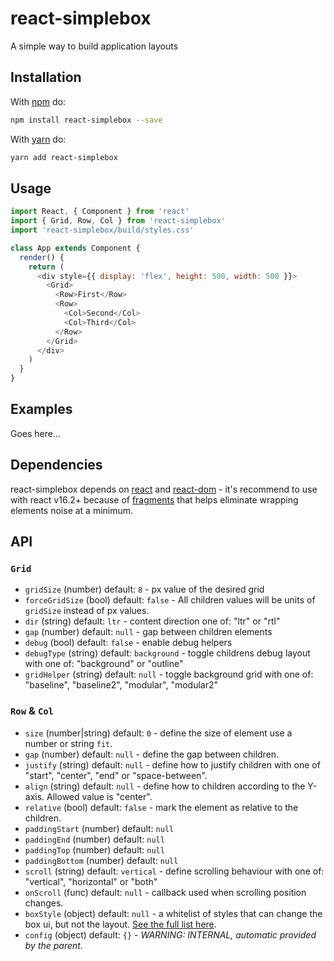 # react-simplebox
A simple way to build application layouts

## Installation
With [npm](https://www.npmjs.com/) do:
```bash
npm install react-simplebox --save
```
With [yarn](https://yarnpkg.com) do:
```bash
yarn add react-simplebox
```

## Usage
```js
import React, { Component } from 'react'
import { Grid, Row, Col } from 'react-simplebox'
import 'react-simplebox/build/styles.css'

class App extends Component {
  render() {
    return (
      <div style={{ display: 'flex', height: 500, width: 500 }}>
        <Grid>
          <Row>First</Row>
          <Row>
            <Col>Second</Col>
            <Col>Third</Col>
          </Row>
        </Grid>
      </div>
    )
  }
}

```

## Examples
Goes here...

## Dependencies
react-simplebox depends on [react](https://www.npmjs.com/package/react) and [react-dom](https://www.npmjs.com/package/react-dom) - it's recommend to use with react v16.2+ because of [fragments](https://reactjs.org/docs/fragments.html) that helps eliminate wrapping elements noise at a minimum.

## API

### `Grid`
- `gridSize` (number) default: `8` - px value of the desired grid
- `forceGridSize` (bool) default: `false` - All children values will be units of `gridSize` instead of px values.
- `dir` (string) default: `ltr` - content direction one of: "ltr" or "rtl"
- `gap` (number) default: `null` - gap between children elements
- `debug` (bool) default: `false` - enable debug helpers
- `debugType` (string) default: `background` - toggle childrens debug layout with one of: "background" or "outline"
- `gridHelper` (string) default: `null` - toggle background grid with one of: "baseline", "baseline2", "modular", "modular2"

### `Row` & `Col`
- `size` (number|string) default: `0` - define the size of element use a number or string `fit`.
- `gap` (number) default: `null` - define the gap between children.
- `justify` (string) default: `null` - define how to justify children with one of "start", "center", "end" or "space-between".
- `align` (string) default: `null` - define how to children according to the Y-axis. Allowed value is "center".
- `relative` (bool) default: `false` - mark the element as relative to the children.
- `paddingStart` (number) default: `null`
- `paddingEnd` (number) default: `null`
- `paddingTop` (number) default: `null`
- `paddingBottom` (number) default: `null`
- `scroll` (string) default: `vertical` - define scrolling behaviour with one of: "vertical", "horizontal" or "both"
- `onScroll` (func) default: `null` - callback used when scrolling position changes.
- `boxStyle` (object) default: `null` - a whitelist of styles that can change the box ui, but not the layout. [See the full list here](https://github.com/hkjorgensen/react-simplebox/blob/master/src/props.js).
- `config` (object) default: `{}` - *WARNING: INTERNAL, automatic provided by the parent.*
